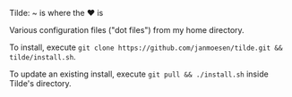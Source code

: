Tilde: ~ is where the ♥ is

Various configuration files ("dot files") from my home directory.

To install, execute `git clone https://github.com/janmoesen/tilde.git && tilde/install.sh`.

To update an existing install, execute `git pull && ./install.sh` inside Tilde's directory.
